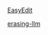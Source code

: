 
[EasyEdit](https://github.com/zjunlp/EasyEdit/)

[erasing-llm](https://github.com/rohitgandikota/erasing-llm)
